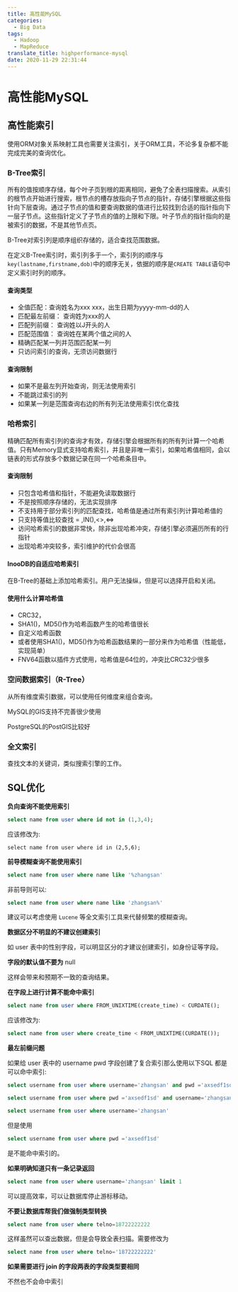 ```yaml
---
title: 高性能MySQL
categories:
  - Big Data
tags:
  - Hadoop
  - MapReduce
translate_title: highperformance-mysql
date: 2020-11-29 22:31:44
---
```

# 高性能MySQL

## 高性能索引

使用ORM对象关系映射工具也需要关注索引，关于ORM工具，不论多复杂都不能完成完美的查询优化。

### B-Tree索引

所有的值按顺序存储，每个叶子页到根的距离相同，避免了全表扫描搜索。从索引的根节点开始进行搜索，根节点的槽存放指向子节点的指针，存储引擎根据这些指针向下层查询。通过子节点的值和要查询数据的值进行比较找到合适的指针指向下一层子节点。这些指针定义了子节点的值的上限和下限。叶子节点的指针指向的是被索引的数据，不是其他节点页。

B-Tree对索引列是顺序组织存储的，适合查找范围数据。

在定义B-Tree索引时，索引列多于一个，索引列的顺序与`key(lastname,firstname,dob)`中的顺序无关，依据的顺序是`CREATE TABLE`语句中定义索引时列的顺序。

#### 查询类型

- 全值匹配：查询姓名为xxx xxx，出生日期为yyyy-mm-dd的人
- 匹配最左前缀： 查询姓为xxx的人
- 匹配列前缀： 查询姓以J开头的人
- 匹配范围值： 查询姓在某两个值之间的人
- 精确匹配某一列并范围匹配某一列
- 只访问索引的查询，无须访问数据行

#### 查询限制

- 如果不是最左列开始查询，则无法使用索引
- 不能跳过索引的列
- 如果某一列是范围查询右边的所有列无法使用索引优化查找

### 哈希索引

精确匹配所有索引列的查询才有效，存储引擎会根据所有的所有列计算一个哈希值。只有Memory显式支持哈希索引，并且是非唯一索引，如果哈希值相同，会以链表的形式存放多个数据记录在同一个哈希条目中。

#### 查询限制

- 只包含哈希值和指针，不能避免读取数据行
- 不是按照顺序存储的，无法实现排序
- 不支持用于部分索引列的匹配查找，哈希值是通过所有索引列计算哈希值的
- 只支持等值比较查找 = ,IN(),<>,<=>
- 访问哈希索引的数据非常快，除非出现哈希冲突，存储引擎必须遍历所有的行指针
- 出现哈希冲突较多，索引维护的代价会很高

#### InooDB的自适应哈希索引

在B-Tree的基础上添加哈希索引。用户无法操纵，但是可以选择开启和关闭。

#### 使用什么计算哈希值

- CRC32，
- SHA1()，MD5()作为哈希函数产生的哈希值很长
- 自定义哈希函数
- 或者使用SHA1()，MD5()作为哈希函数结果的一部分来作为哈希值（性能低，实现简单）
- FNV64函数以插件方式使用，哈希值是64位的，冲突比CRC32少很多

### 空间数据索引（R-Tree）

从所有维度索引数据，可以使用任何维度来组合查询。

MySQL的GIS支持不完善很少使用

PostgreSQL的PostGIS比较好

### 全文索引

查找文本的关键词，类似搜索引擎的工作。

## SQL优化

**负向查询不能使用索引**

```sql
select name from user where id not in (1,3,4);
```

应该修改为:

```
select name from user where id in (2,5,6);
```

**前导模糊查询不能使用索引**

```sql
select name from user where name like '%zhangsan'
```

非前导则可以:

```sql
select name from user where name like 'zhangsan%'
```

建议可以考虑使用 `Lucene` 等全文索引工具来代替频繁的模糊查询。

**数据区分不明显的不建议创建索引**

如 user 表中的性别字段，可以明显区分的才建议创建索引，如身份证等字段。

**字段的默认值不要为** null

这样会带来和预期不一致的查询结果。

**在字段上进行计算不能命中索引**

```sql
select name from user where FROM_UNIXTIME(create_time) < CURDATE();
```

应该修改为:

```sql
select name from user where create_time < FROM_UNIXTIME(CURDATE());
```

**最左前缀问题**

如果给 user 表中的 username pwd 字段创建了复合索引那么使用以下SQL 都是可以命中索引:

```sql
select username from user where username='zhangsan' and pwd ='axsedf1sd'

select username from user where pwd ='axsedf1sd' and username='zhangsan'

select username from user where username='zhangsan'
```

但是使用

```sql
select username from user where pwd ='axsedf1sd'
```

是不能命中索引的。

**如果明确知道只有一条记录返回**

```sql
select name from user where username='zhangsan' limit 1
```

可以提高效率，可以让数据库停止游标移动。

**不要让数据库帮我们做强制类型转换**

```sql
select name from user where telno=18722222222
```

这样虽然可以查出数据，但是会导致全表扫描。需要修改为

```sql
select name from user where telno='18722222222'
```

**如果需要进行 join 的字段两表的字段类型要相同**

不然也不会命中索引